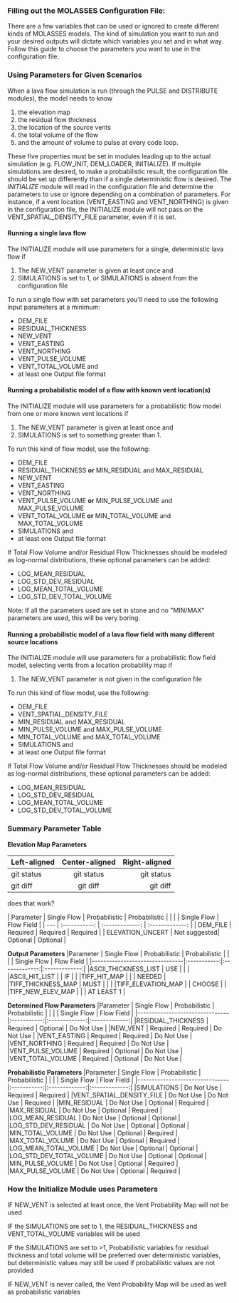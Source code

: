 
### Filling out the MOLASSES Configuration File:

There are a few variables that can be used or ignored to create different kinds of MOLASSES models. The kind of simulation you want to run and your desired outputs will dictate which variables you set and in what way. Follow this guide to choose the parameters you want to use in the configuration file.

### Using Parameters for Given Scenarios
When a lava flow simulation is run (through the PULSE and DISTRIBUTE modules), the model needs to know 
 1. the elevation map
 2. the residual flow thickness
 3. the location of the source vents
 4. the total volume of the flow
 5. and the amount of volume to pulse at every code loop.

These five properties must be set in modules leading up to the actual simulation (e.g. FLOW\_INIT, DEM\_LOADER, INITIALIZE). If multiple simulations are desired, to make a probabilistic result, the configuration file should be set up differently than if a single deterministic flow is desired. The _INITIALIZE_ module will read in the configuration file and determine the parameters to use or ignore depending on a combination of parameters. For instance, if a vent location (VENT\_EASTING and VENT\_NORTHING) is given in the configuration file, the INITIALIZE module will not pass on the VENT\_SPATIAL\_DENSITY\_FILE parameter, even if it is set.

#### Running a single lava flow
The INITIALIZE module will use parameters for a single, deterministic lava flow if
 1. The NEW\_VENT parameter is given at least once and
 2. SIMULATIONS is set to 1, or SIMULATIONS is absent from the configuration file

To run a single flow with set parameters you'll need to use the following input parameters at a minimum:
 * DEM\_FILE
 * RESIDUAL\_THICKNESS
 * NEW\_VENT
 * VENT\_EASTING
 * VENT\_NORTHING
 * VENT\_PULSE\_VOLUME
 * VENT\_TOTAL\_VOLUME and
 * at least one Output file format

#### Running a probabilistic model of a flow with known vent location(s)
The INITIALIZE module will use parameters for a probabilistic flow model from one or more known vent locations if
 1. The NEW\_VENT parameter is given at least once and
 2. SIMULATIONS is set to something greater than 1.
 
To run this kind of flow model, use the following:
 * DEM\_FILE
 * RESIDUAL\_THICKNESS **or** MIN\_RESIDUAL and MAX\_RESIDUAL
 * NEW\_VENT
 * VENT\_EASTING
 * VENT\_NORTHING
 * VENT\_PULSE\_VOLUME **or** MIN\_PULSE\_VOLUME and MAX\_PULSE\_VOLUME
 * VENT\_TOTAL\_VOLUME **or** MIN\_TOTAL\_VOLUME and MAX\_TOTAL\_VOLUME
 * SIMULATIONS and
 * at least one Output file format
 
If Total Flow Volume and/or Residual Flow Thicknesses should be modeled as log-normal distributions, these optional parameters can be added:
 * LOG\_MEAN\_RESIDUAL
 * LOG\_STD\_DEV\_RESIDUAL
 * LOG\_MEAN\_TOTAL\_VOLUME
 * LOG\_STD\_DEV\_TOTAL\_VOLUME
 
Note: If all the parameters used are set in stone and no "MIN/MAX" parameters are used, this will be very boring.

#### Running a probabilistic model of a lava flow field with many different source locations
The INITIALIZE module will use parameters for a probabilistic flow field model, selecting vents from a location probability map if
 1. The NEW\_VENT parameter is not given in the configuration file

To run this kind of flow model, use the following:
 * DEM\_FILE
 * VENT\_SPATIAL\_DENSITY\_FILE
 * MIN\_RESIDUAL and MAX\_RESIDUAL
 * MIN\_PULSE\_VOLUME and MAX\_PULSE\_VOLUME
 * MIN\_TOTAL\_VOLUME and MAX\_TOTAL\_VOLUME
 * SIMULATIONS and
 * at least one Output file format
 
If Total Flow Volume and/or Residual Flow Thicknesses should be modeled as log-normal distributions, these optional parameters can be added:
 * LOG\_MEAN\_RESIDUAL
 * LOG\_STD\_DEV\_RESIDUAL
 * LOG\_MEAN\_TOTAL\_VOLUME
 * LOG\_STD\_DEV\_TOTAL\_VOLUME

### Summary Parameter Table
**Elevation Map Parameters**

| Left-aligned | Center-aligned | Right-aligned |
| :---         |     :---:      |          ---: |
| git status   | git status     | git status    |
| git diff     | git diff       | git diff      |

does that work?


| Parameter                       | Single Flow | Probabilistic | Probabilistic |
|                                |             | Single Flow   | Flow Field    |
| --- | :-----------: | :-------------: | :-------------: |
| DEM\_FILE                       | Required    | Required      | Required      |
| ELEVATION\_UNCERT               | Not suggested|   Optional    | Optional      |

**Output Parameters**
|Parameter                       | Single Flow | Probabilistic | Probabilistic |
|                                |             | Single Flow   | Flow Field    |
|--------------------------------|:-----------:|:-------------:|:-------------:|
|ASCII\_THICKNESS\_LIST          | USE         |               |               |
|ASCII\_HIT\_LIST                |             | IF            |               |
|TIFF\_HIT\_MAP                  |             |               | NEEDED        |
|TIFF\_THICKNESS\_MAP            | MUST        |               |               |
|TIFF\_ELEVATION\_MAP            |             | CHOOSE        |               |
|TIFF\_NEW\_ELEV\_MAP            |             |               | AT LEAST 1    |

**Determined Flow Parameters**
|Parameter                       | Single Flow | Probabilistic | Probabilistic |
|                                |             | Single Flow   | Flow Field    |
|--------------------------------|:-----------:|:-------------:|:-------------:|
|RESIDUAL\_THICKNESS             | Required    | Optional      | Do Not Use    |
|NEW\_VENT                       | Required    | Required      | Do Not Use    |
|VENT\_EASTING                   | Required    | Required      | Do Not Use    |
|VENT\_NORTHING                  | Required    | Required      | Do Not Use    |
|VENT\_PULSE\_VOLUME             | Required    | Optional      | Do Not Use    |
|VENT\_TOTAL\_VOLUME             | Required    | Optional      | Do Not Use    |

**Probabilistic Parameters**
|Parameter                       | Single Flow | Probabilistic | Probabilistic |
|                                |             | Single Flow   | Flow Field    |
|--------------------------------|:-----------:|:-------------:|:-------------:|
|SIMULATIONS                     | Do Not Use  | Required      | Required      |
|VENT\_SPATIAL\_DENSITY\_FILE    | Do Not Use  | Do Not Use    | Required      |
|MIN\_RESIDUAL                   | Do Not Use  | Optional      | Required      |
|MAX\_RESIDUAL                   | Do Not Use  | Optional      | Required      |
|LOG\_MEAN\_RESIDUAL             | Do Not Use  | Optional      | Optional      |
|LOG\_STD\_DEV\_RESIDUAL         | Do Not Use  | Optional      | Optional      |
|MIN\_TOTAL\_VOLUME              | Do Not Use  | Optional      | Required      |
|MAX\_TOTAL\_VOLUME              | Do Not Use  | Optional      | Required      |
|LOG\_MEAN\_TOTAL\_VOLUME        | Do Not Use  | Optional      | Optional      |
|LOG\_STD\_DEV\_TOTAL\_VOLUME    | Do Not Use  | Optional      | Optional      |
|MIN\_PULSE\_VOLUME              | Do Not Use  | Optional      | Required      |
|MAX\_PULSE\_VOLUME              | Do Not Use  | Optional      | Required      |

### How the Initialize Module uses Parameters
IF NEW\_VENT is selected at least once, the Vent Probability Map will not be used

IF the SIMULATIONS are set to 1, the RESIDUAL\_THICKNESS and VENT\_TOTAL\_VOLUME variables will be used

IF the SIMULATIONS are set to >1, Probabilistic variables for residual thickness and total volume will be preferred over deterministic variables, but deterministic values may still be used if probabilistic values are not provided

IF NEW\_VENT is never called, the Vent Probability Map will be used as well as probabilistic variables

